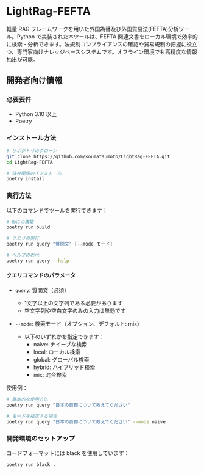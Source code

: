 # LightRag-FEFTA

軽量 RAG フレームワークを用いた外国為替及び外国貿易法(FEFTA)分析ツール。Python で実装された本ツールは、FEFTA 関連文書をローカル環境で効率的に検索・分析できます。法規制コンプライアンスの確認や貿易規制の把握に役立つ、専門家向けナレッジベースシステムです。オフライン環境でも高精度な情報抽出が可能。

## 開発者向け情報

### 必要要件

- Python 3.10 以上
- Poetry

### インストール方法

```bash
# リポジトリのクローン
git clone https://github.com/koumatsumoto/LightRag-FEFTA.git
cd LightRag-FEFTA

# 依存関係のインストール
poetry install
```

### 実行方法

以下のコマンドでツールを実行できます：

```bash
# RAGの構築
poetry run build

# クエリの実行
poetry run query "質問文" [--mode モード]

# ヘルプの表示
poetry run query --help
```

#### クエリコマンドのパラメータ

- `query`: 質問文（必須）
  - 1文字以上の文字列である必要があります
  - 空文字列や空白文字のみの入力は無効です

- `--mode`: 検索モード（オプション、デフォルト: mix）
  - 以下のいずれかを指定できます：
    - naive: ナイーブな検索
    - local: ローカル検索
    - global: グローバル検索
    - hybrid: ハイブリッド検索
    - mix: 混合検索

使用例：
```bash
# 基本的な使用方法
poetry run query "日本の首都について教えてください"

# モードを指定する場合
poetry run query "日本の首都について教えてください" --mode naive
```

### 開発環境のセットアップ

コードフォーマットには black を使用しています：

```bash
poetry run black .
```
